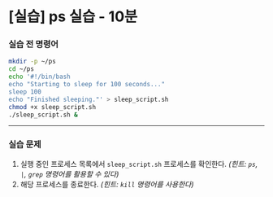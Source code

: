 # [실습] ps 실습 - 10분

### 실습 전 명령어

```bash
mkdir -p ~/ps
cd ~/ps
echo '#!/bin/bash
echo "Starting to sleep for 100 seconds..."
sleep 100
echo "Finished sleeping."' > sleep_script.sh
chmod +x sleep_script.sh
./sleep_script.sh &
```

---

### 실습 문제

1. 실행 중인 프로세스 목록에서 `sleep_script.sh` 프로세스를 확인한다.
   *(힌트: `ps`, `|`, `grep` 명령어를 활용할 수 있다)*
2. 해당 프로세스를 종료한다.
   *(힌트: `kill` 명령어를 사용한다)*